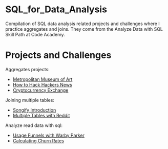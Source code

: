 # SQL_for_Data_Analysis

Compilation of SQL data analysis related projects and challenges where I practice aggregates and joins.
They come from the Analyze Data with SQL Skill Path at Code Academy. 

# Projects and Challenges 

Aggregates projects: 
- [Metropolitan Museum of Art](https://github.com/JoannaMania/SQL_for_Data_Analysis/tree/master/Aggregates/The%20Metropolitan%20Museum%20of%20Art)
- [How to Hack Hackers News](https://github.com/JoannaMania/SQL_for_Data_Analysis/tree/master/Aggregates/How%20to%20hack%20hacker%20news)
- [Cryptocurrency Exchange](https://github.com/JoannaMania/SQL_for_Data_Analysis/tree/master/Aggregates/Cryptocurrency%20Exchange)

Joining multiple tables: 
- [Songify Introduction](https://github.com/JoannaMania/SQL_for_Data_Analysis/tree/master/Joining%20mulitple%20tables/Songify%20Introduction)
- [Multiple Tables with Reddit](https://github.com/JoannaMania/SQL_for_Data_Analysis/tree/master/Joining%20mulitple%20tables/Multiple%20Tables%20with%20Reddit)

Analyze read data with sql: 
- [Usage Funnels with Warby Parker](https://github.com/JoannaMania/SQL_for_Data_Analysis/tree/master/Analyze%20real%20data%20with%20sql/Usage%20funnel%20with%20Warby%20Parker)
- [Calculating Churn Rates](https://github.com/JoannaMania/SQL_for_Data_Analysis/tree/master/Analyze%20real%20data%20with%20sql/Calculating%20Churn%20Rates)
